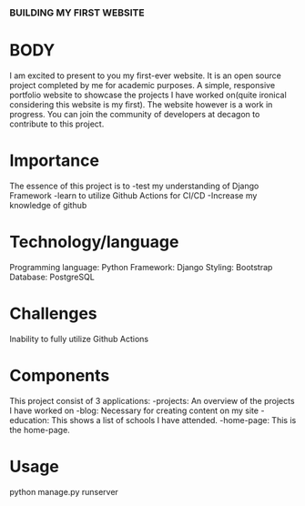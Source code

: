 ### BUILDING MY FIRST WEBSITE
# BODY
I am excited to present to you my first-ever website.
It is an open source project completed by me for academic purposes. A simple, responsive portfolio website to showcase the projects I have worked on(quite ironical considering this website is my first). The website however is a work in progress. You can join the community of developers at decagon to contribute to this project.

# Importance
The essence of this project is to 
-test my understanding of Django Framework
-learn to utilize Github Actions for CI/CD
-Increase my knowledge of github  


# Technology/language
Programming language: Python
Framework: Django
Styling: Bootstrap 
Database: PostgreSQL

# Challenges
Inability to fully utilize Github Actions


# Components
This project consist of 3 applications:
-projects: An overview of the projects I have worked on
-blog: Necessary for creating content on my site
-education: This shows a list of schools I have attended.
-home-page: This is the home-page.

# Usage
python manage.py runserver

